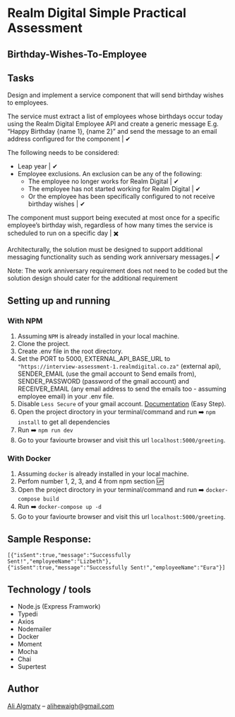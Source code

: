 # Realm Digital Simple Practical Assessment

## Birthday-Wishes-To-Employee


## Tasks
Design and implement a service component that will send birthday wishes to employees.

The service must extract a list of employees whose birthdays occur today using the Realm Digital Employee API
and create a generic message E.g. “Happy Birthday {name 1}, {name 2}” and send the message to an email
address configured for the component | ✔ 


The following needs to be considered:
* Leap year | ✔ 
* Employee exclusions. An exclusion can be any of the following: 
  * The employee no longer works for Realm Digital | ✔ 
  * The employee has not started working for Realm Digital | ✔ 
  * Or the employee has been specifically configured to not receive birthday wishes | ✔ 


The component must support being executed at most once for a specific employee’s birthday wish, regardless of
how many times the service is scheduled to run on a specific day | ✖️

Architecturally, the solution must be designed to support additional messaging functionality such as sending work
anniversary messages.| ✔

Note: The work anniversary requirement does not need to be coded but the solution design should cater for the
additional requirement 


## Setting up and running
### With NPM 
1. Assuming `NPM` is already installed in your local machine.
2. Clone the project.
3. Create .env file in the root directory.
4. Set the PORT to 5000, EXTERNAL_API_BASE_URL to `"https://interview-assessment-1.realmdigital.co.za"` (external api), SENDER_EMAIL (use the gmail account to Send emails from), SENDER_PASSWORD (password of the gmail account) and RECEIVER_EMAIL (any email address to send the emails too - assuming employee email) in your .env file.
5. Disable `Less Secure` of your gmail account. <a href="https://nodemailer.com/usage/using-gmail/" target="_blank">Documentation</a> (Easy Step).
6. Open the project diroctory in your terminal/command and run ➡️ `npm install` to get all dependencies
7. Run ➡️ `npm run dev`
8. Go to your faviourte browser and visit this url `localhost:5000/greeting`.

### With Docker
1. Assuming `docker` is already installed in your local machine.
2. Perfom number 1, 2, 3, and 4 from npm section 🆙
3. Open the project diroctory in your terminal/command and run ➡️ `docker-compose build`
4. Run ➡️ `docker-compose up -d`
5. Go to your faviourte browser and visit this url `localhost:5000/greeting`.

## Sample Response:
`[{"isSent":true,"message":"Successfully Sent!","employeeName":"Lizbeth"},{"isSent":true,"message":"Successfully Sent!","employeeName":"Eura"}]`
  


## Technology / tools
- Node.js (Express Framwork)
- Typedi
- Axios
- Nodemailer
- Docker
- Moment
- Mocha 
- Chai 
- Supertest 


## Author
<a href="https://linkedin.com/in/alihewiagh37" target="_blank">Ali Algmaty</a> – alihewaigh@gmail.com
